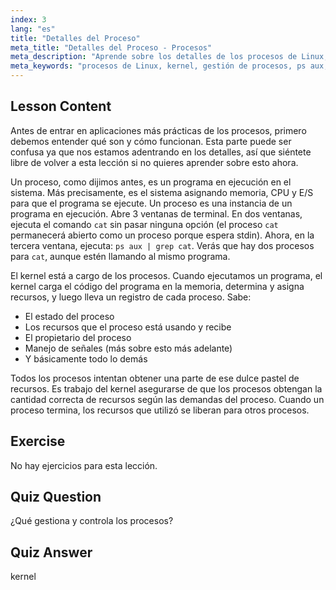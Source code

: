 ```yaml
---
index: 3
lang: "es"
title: "Detalles del Proceso"
meta_title: "Detalles del Proceso - Procesos"
meta_description: "Aprende sobre los detalles de los procesos de Linux, cómo el kernel gestiona los recursos y qué son los procesos. Comprende los conceptos de procesos para principiantes."
meta_keywords: "procesos de Linux, kernel, gestión de procesos, ps aux, tutorial de Linux, guía para principiantes"
---
```


## Lesson Content

Antes de entrar en aplicaciones más prácticas de los procesos, primero debemos entender qué son y cómo funcionan. Esta parte puede ser confusa ya que nos estamos adentrando en los detalles, así que siéntete libre de volver a esta lección si no quieres aprender sobre esto ahora.

Un proceso, como dijimos antes, es un programa en ejecución en el sistema. Más precisamente, es el sistema asignando memoria, CPU y E/S para que el programa se ejecute. Un proceso es una instancia de un programa en ejecución. Abre 3 ventanas de terminal. En dos ventanas, ejecuta el comando `cat` sin pasar ninguna opción (el proceso `cat` permanecerá abierto como un proceso porque espera stdin). Ahora, en la tercera ventana, ejecuta: `ps aux | grep cat`. Verás que hay dos procesos para `cat`, aunque estén llamando al mismo programa.

El kernel está a cargo de los procesos. Cuando ejecutamos un programa, el kernel carga el código del programa en la memoria, determina y asigna recursos, y luego lleva un registro de cada proceso. Sabe:

- El estado del proceso
- Los recursos que el proceso está usando y recibe
- El propietario del proceso
- Manejo de señales (más sobre esto más adelante)
- Y básicamente todo lo demás

Todos los procesos intentan obtener una parte de ese dulce pastel de recursos. Es trabajo del kernel asegurarse de que los procesos obtengan la cantidad correcta de recursos según las demandas del proceso. Cuando un proceso termina, los recursos que utilizó se liberan para otros procesos.

## Exercise

No hay ejercicios para esta lección.

## Quiz Question

¿Qué gestiona y controla los procesos?

## Quiz Answer

kernel

